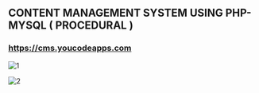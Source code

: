 ## CONTENT MANAGEMENT SYSTEM USING PHP-MYSQL ( PROCEDURAL )

### https://cms.youcodeapps.com

![1](https://user-images.githubusercontent.com/59705964/165856985-5fe1ab84-dac1-4bf4-90d1-66502c500671.PNG)

![2](https://user-images.githubusercontent.com/59705964/165857056-db37c564-999e-48fc-903f-2bdc7c1fd005.PNG)


